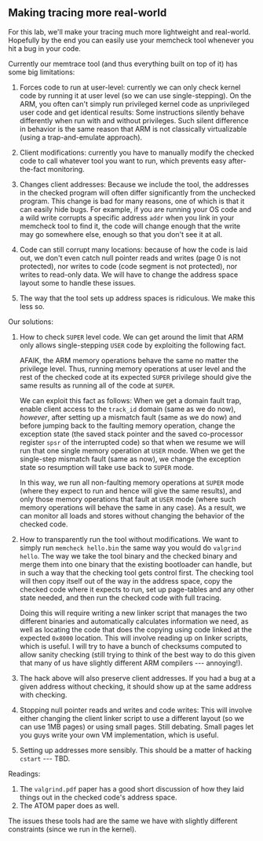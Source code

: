 ## Making tracing more real-world

For this lab, we'll make your tracing much more lightweight and
real-world.  Hopefully by the end you can easily use your memcheck tool
whenever you hit a bug in your code.

Currently our memtrace tool (and thus everything built on top of it)
has some big limitations:

  1. Forces code to run at user-level: currently we can only check
     kernel code by running it at user level (so we can use
     single-stepping).  On the ARM, you often can't simply run privileged
     kernel code as unprivileged user code and get identical results:
     Some instructions silently behave differently when run with and
     without privileges.  Such silent difference in behavior is the
     same reason that ARM is not classically virtualizable (using a
     trap-and-emulate approach).

  2. Client modifications: currently you have to manually modify the
     checked code to call whatever tool you want to run, which prevents
     easy after-the-fact monitoring.

  3. Changes client addresses: Because we include the tool, the addresses
     in the checked program will often differ significantly from the
     unchecked program.  This change is bad for many reasons, one of
     which is that it can easily hide bugs.  For example, if you are
     running your OS code and a wild write corrupts a specific address
     `addr` when you link in your memcheck tool to find it, the code
     will change enough that the write may go somewhere else, enough so
     that you don't see it at all.

   4. Code can still corrupt many locations: because of how the code is
      laid out, we don't even catch null pointer reads and writes
      (page 0 is not protected), nor writes to code (code segment is not
      protected), nor writes to read-only data.  We will have to change
      the address space layout some to handle these issues.

   5. The way that the tool sets up address spaces is ridiculous.
      We make this less so.


Our solutions:

  1. How to check `SUPER` level code.  We can get around the limit that
     ARM only allows single-stepping `USER` code by exploiting the
     following fact.

     AFAIK, the ARM memory operations behave the same no matter the
     privilege level.  Thus, running memory operations at user level
     and the rest of the checked code at its expected `SUPER` privilege
     should give the same results as running all of the code at `SUPER`.

     We can exploit this fact as follows: When we get a domain fault
     trap, enable client access to the `track_id` domain (same as we
     do now), *however*, after setting up a mismatch fault (same as we
     do now) and before jumping back to the faulting memory operation,
     change the exception state (the saved stack pointer and the saved
     co-processor register `spsr` of the interrupted code) so that when we
     resume we will run that one single memory operation at `USER` mode.
     When we get the single-step mismatch fault (same as now), we change
     the exception state so resumption will take use back to `SUPER` mode.

     In this way, we run all non-faulting memory operations at `SUPER`
     mode (where they expect to run and hence will give the same results),
     and only those memory operations that fault at `USER` mode (where
     such memory operations will behave the same in any case).  As a
     result, we can monitor all loads and stores without changing the
     behavior of the checked code.

  2. How to transparently run the tool without modifications.  We want
     to simply run `memcheck hello.bin` the same way you would do
     `valgrind hello`.  The way we take the tool binary and the checked
     binary and merge them into one binary that the existing bootloader
     can handle, but in such a way that the checking tool gets control
     first.  The checking tool will then copy itself out of the way in
     the address space, copy the checked code where it expects to run,
     set up page-tables and any other state needed, and then run the
     checked code with full tracing.

     Doing this will require writing a new linker script that manages
     the two different binaries and automatically calculates information
     we need, as well as locating the code that does the copying using
     code linked at the expected `0x8000` location.  This will involve
     reading up on linker scripts, which is useful.  I will try to have a
     bunch of checksums computed to allow sanity checking (still trying
     to think of the best way to do this given that many of us have
     slightly different ARM compilers --- annoying!).

   3. The hack above will also preserve client addresses.  If you had a 
      bug at a given address without checking, it should show up at the 
      same address with checking.

   4. Stopping null pointer reads and writes and code writes:  This
      will involve either changing the client linker script to use a
      different layout (so we can use 1MB pages) or using small pages.
      Still debating.  Small pages let you guys write your own VM
      implementation, which is useful.

   5. Setting up addresses more sensibly.  This should be a matter of
      hacking `cstart` --- TBD.

Readings:
   1. The `valgrind.pdf` paper has a good short discussion of how they laid things out
      in the checked code's address space.
   2. The ATOM paper does as well.

The issues these tools had are the same we have with slightly different
constraints (since we run in the kernel).
